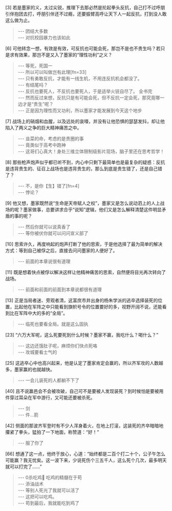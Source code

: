 
[3] 若是墨家的义，太过尖锐，推理下去那必然是抡起拳头反抗，自己打不过呼朋引伴抱团去打，呼朋引伴还不过瘾，还要振臂高呼让天下人一起反抗，打到没人敢这么做为止。
>--- 团结大多数<br>
>--- 对抗校园暴力也该如此<br>

[6] 可他转念一想，有效是有效，可反抗也可能会死，那岂不是也不贵生吗？若只是求有效果，那岂不是又入了墨家的“理性功利”之义？
>--- 等死，死国一<br>
>--- 所以可以叫做岂有此理[fn=33]<br>
>--- 只有勇敢反抗，才能有一线生机，不用连反抗机会都没了。<br>
>--- 有结尾吗？<br>
>--- 反抗也要死人，不反抗也要死人，于是适举火铳自尽了。
全书完<br>
>--- 然而反过来想，反抗只是有可能会死，但不反抗一定会死，那究竟哪一边才是“贵生”呢？<br>
>--- 正是因为理性而又功利，所以墨家才能发展到今天这个地步<br>

[7] 战场上的硝烟和血腥，以及远处的哀嚎，并没有让他恐惧的瑟瑟发抖，却让他陷入了两义之争的巨大精神痛苦之中。
>--- 韭菜的命，考虑的是贵圈的事<br>
>--- 竟类似于高考中跑神<br>
>--- 这哥们心真大！身处三维立体限制级影片现场，脑子里还在思考哲学！<br>

[8] 那些枪声炮声似乎都已听不到，内心中只剩下最简单也是最复杂的疑惑：反抗是违背贵生的、征召上战场也是违背贵生的，那么到底是贵生错了，还是自己错了？
>--- 不，是你【生】错了[fn=4]<br>
>--- 悖论？<br>

[9] 他又想，墨家既然说“生命是天帝赋人之权”，墨家又是怎么说动泗上的人上战场的呢？墨家做事，总要讲求合乎“说知”逻辑，他们又是怎么解释清楚这件明显矛盾的事的呢？
>--- 然后你就可以说真香了<br>
>--- 等你被伏你就可以问问宣义部了<br>

[10] 思索许久，再度响起的炮声打断了他的思索，于是他选择了最为简单的解决方式：等到自己被俘之后，直接去问问墨家的人便好了。
>--- 前面的本章说很有道理<br>

[11] 既是想着快点被俘以解决这样让他精神痛苦的思索，自然便将目光再次转向了战场。
>--- 前面和前面的前面到本章说都很有道理<br>

[13] 正是当局者迷、旁观者清，这富庶市井出身的杨朱学派的逃卒选择装死的位置，比起他在军阵之中只能看到旗帜号令的位置要好的多，视野开阔不说，还能看到比在军阵中大的多的“全局”。
>--- 临死也要看全局。就是这么固执<br>

[23] “六万大军呢，这么死要死到什么时候？墨家不赢，我吃什么？喝什么？”
>--- 这边还饿肚子呢，麻烦你们快点死咯<br>
>--- 攻城要看士气的<br>

[25] 这逃卒心中也高兴起来，他是认定了墨家肯定会赢的，所以齐军攻的人数越多，墨家赢的也就越快。
>--- 一会儿装死的人都躺不下了<br>

[40] 且不说赢邑会不会被攻破，自己可不是要被人发现装死？到时候怕是要被用件穿过耳朵在军中游行，又可能还要被杀死。
>--- 剑<br>
>--- 件…箭<br>

[42] 侧面的那波齐军登时有不少人浑身着火，在地上打滚，这装死的齐卒暗暗地攥紧了拳头，猛拍了一下地面，称赞道：“好！”
>--- 服了你了<br>

[66] 想通了这一点，他终于放心，心道：“始终都是二百个打二十个，公子午怎么可能赢？我无忧矣。这一波下来，少说死伤个三五千人，这么死个几次，最多明天就可以打完了……”
>--- 0杀吃鸡🐔   吃鸡的精髓在于苟<br>
>--- 添油战术<br>
>--- 等别人死光了我就可以活了<br>
>--- 这把可以吃鸡。<br>
>--- 苟到最后，我就能吃到鸡了<br>

